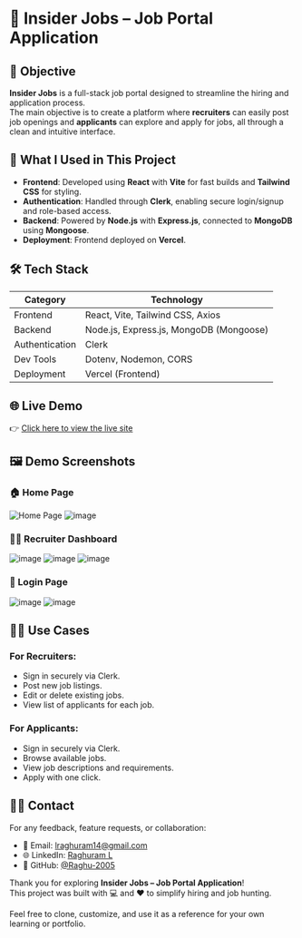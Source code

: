 # 💼 Insider Jobs – Job Portal Application



## 🎯 Objective

**Insider Jobs** is a full-stack job portal designed to streamline the hiring and application process.  
The main objective is to create a platform where **recruiters** can easily post job openings and **applicants** can explore and apply for jobs, all through a clean and intuitive interface.



## 🔧 What I Used in This Project

- **Frontend**: Developed using **React** with **Vite** for fast builds and **Tailwind CSS** for styling.
- **Authentication**: Handled through **Clerk**, enabling secure login/signup and role-based access.
- **Backend**: Powered by **Node.js** with **Express.js**, connected to **MongoDB** using **Mongoose**.
- **Deployment**: Frontend deployed on **Vercel**.



## 🛠️ Tech Stack

| Category     | Technology                     |
|--------------|--------------------------------|
| Frontend     | React, Vite, Tailwind CSS, Axios |
| Backend      | Node.js, Express.js, MongoDB (Mongoose) |
| Authentication | Clerk                         |
| Dev Tools    | Dotenv, Nodemon, CORS   |
| Deployment   | Vercel (Frontend) |



## 🌐 Live Demo

👉 [Click here to view the live site](https://job-portal-gs-client.vercel.app/)



## 🖼️ Demo Screenshots

### 🏠 Home Page
![Home Page](https://github.com/user-attachments/assets/059f2156-ea4b-499e-a76b-038871b9ffb9)
![image](https://github.com/user-attachments/assets/782bbbaa-2346-4b3d-b7f0-8b0d3ac81866)


### 🧑‍💼 Recruiter Dashboard
![image](https://github.com/user-attachments/assets/5b93c17b-4663-4988-a0e3-8f0d848ead06)
![image](https://github.com/user-attachments/assets/76ed2331-77a9-411e-82f9-f4efa726abc4)
![image](https://github.com/user-attachments/assets/6dcd366c-22c3-471e-aed1-ba61d56110e2)


### 🔐 Login Page
![image](https://github.com/user-attachments/assets/0c4c4644-59cf-47c3-9822-0708fbcdeedd)
![image](https://github.com/user-attachments/assets/5c423b75-a7c5-4906-83a9-589de4cc7b20)



## 🧑‍🏫 Use Cases

### For Recruiters:
- Sign in securely via Clerk.
- Post new job listings.
- Edit or delete existing jobs.
- View list of applicants for each job.

### For Applicants:
- Sign in securely via Clerk.
- Browse available jobs.
- View job descriptions and requirements.
- Apply with one click.



## 🙋‍♂️ Contact

For any feedback, feature requests, or collaboration:

- 📧 Email: lraghuram14@gmail.com
- 🌐 LinkedIn: [Raghuram L](https://www.linkedin.com/in/raghuram-l-1193b5259/)
- 🔗 GitHub: [@Raghu-2005](https://github.com/Raghu-2005)



Thank you for exploring **Insider Jobs – Job Portal Application**!  
This project was built with 💻 and ❤️ to simplify hiring and job hunting.

Feel free to clone, customize, and use it as a reference for your own learning or portfolio.





